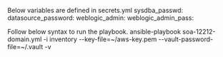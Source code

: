 Below variables are defined in secrets.yml
sysdba_passwd:
datasource_password: 
weblogic_admin:
weblogic_admin_pass: 

Follow below syntax to run the playbook. 
ansible-playbook soa-12212-domain.yml -i inventory --key-file=~/aws-key.pem --vault-password-file=~/.vault -v

